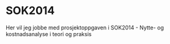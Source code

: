 # SOK2014
Her vil jeg jobbe med prosjektoppgaven i SOK2014 - Nytte- og kostnadsanalyse i teori og praksis 
